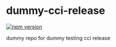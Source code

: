 # dummy-cci-release

[![npm version](https://img.shields.io/badge/%40nui%2Fdummy--cci--release-21.0.0-blue.svg)](https://artifactory.corp.adobe.com/artifactory/npm-nui-release/@nui/dummy-cci-release/-/@nui/dummy-cci-release-21.0.0.tgz)


dummy repo for dummy testing cci release